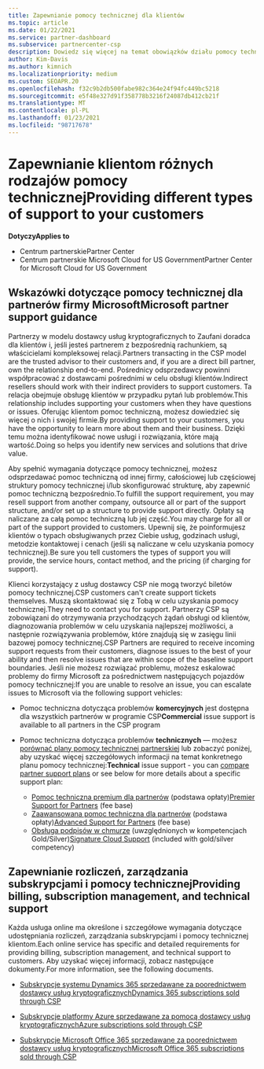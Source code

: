 ```yaml
---
title: Zapewnianie pomocy technicznej dla klientów
ms.topic: article
ms.date: 01/22/2021
ms.service: partner-dashboard
ms.subservice: partnercenter-csp
description: Dowiedz się więcej na temat obowiązków działu pomocy technicznej dla partnerów w programie CSP. Obejmuje pomoc techniczną dotyczącą rozliczeń, zarządzania subskrypcjami i problemów technicznych.
author: Kim-Davis
ms.author: kimnich
ms.localizationpriority: medium
ms.custom: SEOAPR.20
ms.openlocfilehash: f32c9b2db500fabe982c364e24f94fc449bc5218
ms.sourcegitcommit: e5f48e327d91f358778b3216f24087db412cb21f
ms.translationtype: MT
ms.contentlocale: pl-PL
ms.lasthandoff: 01/23/2021
ms.locfileid: "98717678"
---
```

# <a name="providing-different-types-of-support-to-your-customers"></a><span data-ttu-id="e9e90-104">Zapewnianie klientom różnych rodzajów pomocy technicznej</span><span class="sxs-lookup"><span data-stu-id="e9e90-104">Providing different types of support to your customers</span></span>

<span data-ttu-id="e9e90-105">**Dotyczy**</span><span class="sxs-lookup"><span data-stu-id="e9e90-105">**Applies to**</span></span>

-  <span data-ttu-id="e9e90-106">Centrum partnerskie</span><span class="sxs-lookup"><span data-stu-id="e9e90-106">Partner Center</span></span>
-  <span data-ttu-id="e9e90-107">Centrum partnerskie Microsoft Cloud for US Government</span><span class="sxs-lookup"><span data-stu-id="e9e90-107">Partner Center for Microsoft Cloud for US Government</span></span>


## <a name="microsoft-partner-support-guidance"></a><span data-ttu-id="e9e90-108">Wskazówki dotyczące pomocy technicznej dla partnerów firmy Microsoft</span><span class="sxs-lookup"><span data-stu-id="e9e90-108">Microsoft partner support guidance</span></span>

<span data-ttu-id="e9e90-109">Partnerzy w modelu dostawcy usług kryptograficznych to Zaufani doradca dla klientów i, jeśli jesteś partnerem z bezpośrednią rachunkiem, są właścicielami kompleksowej relacji.</span><span class="sxs-lookup"><span data-stu-id="e9e90-109">Partners transacting in the CSP model are the trusted advisor to their customers and, if you are a direct bill partner, own the relationship end-to-end.</span></span> <span data-ttu-id="e9e90-110">Pośrednicy odsprzedawcy powinni współpracować z dostawcami pośrednimi w celu obsługi klientów.</span><span class="sxs-lookup"><span data-stu-id="e9e90-110">Indirect resellers should work with their indirect providers to support customers.</span></span> <span data-ttu-id="e9e90-111">Ta relacja obejmuje obsługę klientów w przypadku pytań lub problemów.</span><span class="sxs-lookup"><span data-stu-id="e9e90-111">This relationship includes supporting your customers when they have questions or issues.</span></span> <span data-ttu-id="e9e90-112">Oferując klientom pomoc techniczną, możesz dowiedzieć się więcej o nich i swojej firmie.</span><span class="sxs-lookup"><span data-stu-id="e9e90-112">By providing support to your customers, you have the opportunity to learn more about them and their business.</span></span> <span data-ttu-id="e9e90-113">Dzięki temu można identyfikować nowe usługi i rozwiązania, które mają wartość.</span><span class="sxs-lookup"><span data-stu-id="e9e90-113">Doing so helps you identify new services and solutions that drive value.</span></span>

<span data-ttu-id="e9e90-114">Aby spełnić wymagania dotyczące pomocy technicznej, możesz odsprzedawać pomoc techniczną od innej firmy, całościowej lub częściowej struktury pomocy technicznej i/lub skonfigurować strukturę, aby zapewnić pomoc techniczną bezpośrednio.</span><span class="sxs-lookup"><span data-stu-id="e9e90-114">To fulfill the support requirement, you may resell support from another company, outsource all or part of the support structure, and/or set up a structure to provide support directly.</span></span> <span data-ttu-id="e9e90-115">Opłaty są naliczane za całą pomoc techniczną lub jej część.</span><span class="sxs-lookup"><span data-stu-id="e9e90-115">You may charge for all or part of the support provided to customers.</span></span> <span data-ttu-id="e9e90-116">Upewnij się, że poinformujesz klientów o typach obsługiwanych przez Ciebie usług, godzinach usługi, metodzie kontaktowej i cenach (jeśli są naliczane w celu uzyskania pomocy technicznej).</span><span class="sxs-lookup"><span data-stu-id="e9e90-116">Be sure you tell customers the types of support you will provide, the service hours, contact method, and the pricing (if charging for support).</span></span>

<span data-ttu-id="e9e90-117">Klienci korzystający z usług dostawcy CSP nie mogą tworzyć biletów pomocy technicznej.</span><span class="sxs-lookup"><span data-stu-id="e9e90-117">CSP customers can't create support tickets themselves.</span></span> <span data-ttu-id="e9e90-118">Muszą skontaktować się z Tobą w celu uzyskania pomocy technicznej.</span><span class="sxs-lookup"><span data-stu-id="e9e90-118">They need to contact you for support.</span></span> <span data-ttu-id="e9e90-119">Partnerzy CSP są zobowiązani do otrzymywania przychodzących żądań obsługi od klientów, diagnozowania problemów w celu uzyskania najlepszej możliwości, a następnie rozwiązywania problemów, które znajdują się w zasięgu linii bazowej pomocy technicznej.</span><span class="sxs-lookup"><span data-stu-id="e9e90-119">CSP Partners are required to receive incoming support requests from their customers, diagnose issues to the best of your ability and then resolve issues that are within scope of the baseline support boundaries.</span></span> <span data-ttu-id="e9e90-120">Jeśli nie możesz rozwiązać problemu, możesz eskalować problemy do firmy Microsoft za pośrednictwem następujących pojazdów pomocy technicznej:</span><span class="sxs-lookup"><span data-stu-id="e9e90-120">If you are unable to resolve an issue, you can escalate issues to Microsoft via the following support vehicles:</span></span>

- <span data-ttu-id="e9e90-121">Pomoc techniczna dotycząca problemów **komercyjnych** jest dostępna dla wszystkich partnerów w programie CSP</span><span class="sxs-lookup"><span data-stu-id="e9e90-121">**Commercial** issue support is available to all partners in the CSP program</span></span>

- <span data-ttu-id="e9e90-122">Pomoc techniczna dotycząca problemów **technicznych** — możesz [porównać plany pomocy technicznej partnerskiej](https://partner.microsoft.com/support/partnersupport) lub zobaczyć poniżej, aby uzyskać więcej szczegółowych informacji na temat konkretnego planu pomocy technicznej:</span><span class="sxs-lookup"><span data-stu-id="e9e90-122">**Technical** issue support - you can [compare partner support plans](https://partner.microsoft.com/support/partnersupport) or see below for more details about a specific support plan:</span></span>

  - <span data-ttu-id="e9e90-123">[Pomoc techniczna premium dla partnerów](https://partner.microsoft.com/support/microsoft-services-premier-support) (podstawa opłaty)</span><span class="sxs-lookup"><span data-stu-id="e9e90-123">[Premier Support for Partners](https://partner.microsoft.com/support/microsoft-services-premier-support) (fee base)</span></span>
  - <span data-ttu-id="e9e90-124">[Zaawansowana pomoc techniczna dla partnerów](https://partner.microsoft.com/support/advanced-cloud-support) (podstawa opłaty)</span><span class="sxs-lookup"><span data-stu-id="e9e90-124">[Advanced Support for Partners](https://partner.microsoft.com/support/advanced-cloud-support) (fee base)</span></span>
  - <span data-ttu-id="e9e90-125">[Obsługa podpisów w chmurze](https://docs.microsoft.com/partner-center/manage-your-partner-network-benefits) (uwzględnionych w kompetencjach Gold/Silver)</span><span class="sxs-lookup"><span data-stu-id="e9e90-125">[Signature Cloud Support](https://docs.microsoft.com/partner-center/manage-your-partner-network-benefits) (included with gold/silver competency)</span></span>

## <a name="providing-billing-subscription-management-and-technical-support"></a><span data-ttu-id="e9e90-126">Zapewnianie rozliczeń, zarządzania subskrypcjami i pomocy technicznej</span><span class="sxs-lookup"><span data-stu-id="e9e90-126">Providing billing, subscription management, and technical support</span></span> 

<span data-ttu-id="e9e90-127">Każda usługa online ma określone i szczegółowe wymagania dotyczące udostępniania rozliczeń, zarządzania subskrypcjami i pomocy technicznej klientom.</span><span class="sxs-lookup"><span data-stu-id="e9e90-127">Each online service has specific and detailed requirements for providing billing, subscription management, and technical support to customers.</span></span> <span data-ttu-id="e9e90-128">Aby uzyskać więcej informacji, zobacz następujące dokumenty.</span><span class="sxs-lookup"><span data-stu-id="e9e90-128">For more information, see the following documents.</span></span>

- [<span data-ttu-id="e9e90-129">Subskrypcje systemu Dynamics 365 sprzedawane za poorednictwem dostawcy usług kryptograficznych</span><span class="sxs-lookup"><span data-stu-id="e9e90-129">Dynamics 365 subscriptions sold through CSP</span></span>](https://www.microsoftpartnercommunity.com/t5/CSP/Microsoft-Partner-Support-Guidance/m-p/5262#M30)

- [<span data-ttu-id="e9e90-130">Subskrypcje platformy Azure sprzedawane za pomocą dostawcy usług kryptograficznych</span><span class="sxs-lookup"><span data-stu-id="e9e90-130">Azure subscriptions sold through CSP</span></span>](https://www.microsoftpartnercommunity.com/t5/CSP/Microsoft-Partner-Support-Guidance/m-p/5263#M31)

- [<span data-ttu-id="e9e90-131">Subskrypcje Microsoft Office 365 sprzedawane za poorednictwem dostawcy usług kryptograficznych</span><span class="sxs-lookup"><span data-stu-id="e9e90-131">Microsoft Office 365 subscriptions sold through CSP</span></span>](https://www.microsoftpartnercommunity.com/t5/CSP/Microsoft-Partner-Support-Guidance/m-p/5264#M32)



 

 



